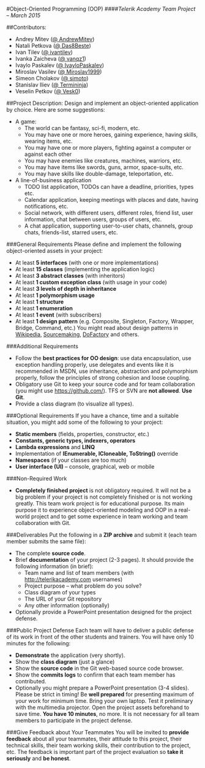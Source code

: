 #Object-Oriented Programming (OOP)
####*Telerik Academy Team Project – March 2015*

##Contributors:
   * Andrey Mitev ([@ AndrewMitev](https://github.com/AndrewMitev))
   * Natali Petkova ([@ Das8Beste](https://github.com/Das8Beste))
   * Ivan Tilev ([@ ivantilev](https://github.com/ivantilev))
   * Ivanka Zaicheva ([@ vanqz1](https://github.com/vanqz1))
   * Ivaylo Paskalev ([@ IvayloPaskalev](https://github.com/IvayloPaskalev))
   * Miroslav Vasilev ([@ Miroslav1999](https://github.com/Miroslav1999))
   * Simeon Cholakov ([@ simoto](https://github.com/simoto))
   * Stanislav Iliev ([@ Termininja](https://github.com/Termininja))
   * Veselin Petkov ([@ Vesk0](https://github.com/Vesk0))

##Project Description:
Design and implement an object-oriented application by choice. Here are some suggestions:
   * A game:
      * The world can be fantasy, sci-fi, modern, etc.
      * You may have one or more heroes, gaining experience, having skills, wearing items, etc.
      * You may have one or more players, fighting against a computer or against each other
      * You may have enemies like creatures, machines, warriors, etc. 
      * You may have items like swords, guns, armor, space-suits, etc.
      * You may have skills like double-damage, teleportation, etc. 
   * A line-of-business application
      * TODO list application, TODOs can have a deadline, priorities, types etc.
      * Calendar application, keeping meetings with places and date, having notifications, etc.
      * Social network, with different users, different roles, friend list, user information, chat between users, groups of users, etc.
      * A chat application, supporting user-to-user chats, channels, group chats, friends-list, starred users, etc.

###General Requirements
Please define and implement the following object-oriented assets in your project:
   * At least **5 interfaces** (with one or more implementations)
   * At least **15 classes** (implementing the application logic)
   * At least **3 abstract classes** (with inheritors)
   * At least **1 custom exception class** (with usage in your code)
   * At least **3 levels of depth in inheritance**
   * At least **1 polymorphism usage**
   * At least **1 structure**
   * At least **1 enumeration**
   * At least **1 event** (with subscribers)
   * At least **1 design pattern** (e.g. Composite, Singleton, Factory, Wrapper, Bridge, Command,  etc.)
You might read about design patterns in [Wikipedia](http://en.wikipedia.org/wiki/Software_design_pattern), [Sourcemaking](http://sourcemaking.com/design_patterns), [DoFactory](http://www.dofactory.com/Patterns/Patterns.aspx) and others.

###Additional Requirements
   * Follow the **best practices for OO design**: use data encapsulation, use exception handling properly, use delegates and events like it is recommended in MSDN, use inheritance, abstraction and polymorphism properly, follow the principles of strong cohesion and loose coupling.
   * Obligatory use Git to keep your source code and for team collaboration (you might use https://github.com/). TFS or SVN are **not allowed**. **Use Git**.
   * Provide a class diagram (to visualize all types).


###Optional Requirements
If you have a chance, time and a suitable situation, you might add some of the following to your project:
   * **Static members** (fields, properties, constructor, etc.)
   * **Constants, generic types, indexers, operators**
   * **Lambda expressions** and **LINQ**
   * Implementation of **IEnumerable<T>, ICloneable, ToString()** override
   * **Namespaces** (if your classes are too much) 
   * **User interface (UI)** – console, graphical, web or mobile

###Non-Required Work
   * **Completely finished project** is not obligatory required. It will not be a big problem if your project is not completely finished or is not working greatly. This team work project is for educational purpose. Its main purpose it to experience object-oriented modeling and OOP in a real-world project and to get some experience in team working and team collaboration with Git.

###Deliverables
Put the following in a **ZIP archive** and submit it (each team member submits the same file):
   * The complete **source code**.
   * Brief **documentation** of your project (2-3 pages). It should provide the following information (in brief):
      * Team name and list of team members (with http://telerikacademy.com usernames)
      * Project purpose – what problem do you solve?
      * Class diagram of your types
      * The URL of your Git repository
      * Any other information (optionally)
   * Optionally provide a PowerPoint presentation designed for the project defense.

###Public Project Defense
Each team will have to deliver a public defense of its work in front of the other students and trainers. You will have only 10 minutes for the following:
   * **Demonstrate** the application (very shortly).
   * Show the **class diagram** (just a glance)
   * Show the **source code** in the Git web-based source code browser.
   * Show the **commits logs** to confirm that each team member has contributed.
   * Optionally you might prepare a PowerPoint presentation (3-4 slides).
Please be strict in timing! Be **well prepared** for presenting maximum of your work for minimum time. Bring your own laptop. Test it preliminary with the multimedia projector. Open the project assets beforehand to save time. **You have 10 minutes**, no more. It is not necessary for all team members to participate in the project defense.


###Give Feedback about Your Teammates
You will be invited to **provide feedback** about all your teammates, their attitude to this project, their technical skills, their team working skills, their contribution to the project, etc. The feedback is important part of the project evaluation so **take it seriously** and **be honest**.
